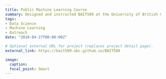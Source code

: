 ```yaml
---
title: Public Machine Learning Course
summary: Designed and instructed BAIT509 at the University of British Columbia, available on GitHub.
tags:
- Data Science
- Machine Learning
- Outreach
date: "2018-04-27T00:00:00Z"

# Optional external URL for project (replaces project detail page).
external_link: https://bait509-ubc.github.io/BAIT509

image:
  caption:
  focal_point: Smart
---
```

